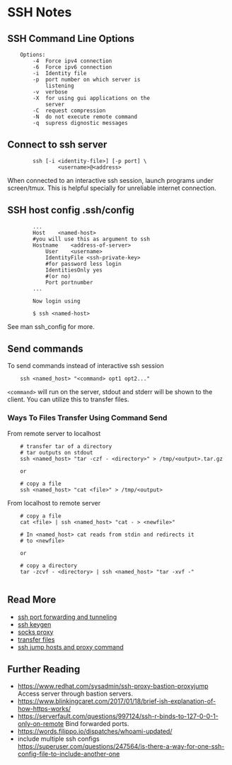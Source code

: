 SSH Notes
=========

## SSH Command Line Options
```
    Options:
    	-4  Force ipv4 connection
	    -6  Force ipv6 connection
        -i  Identity file
        -p  port number on which server is
            listening
        -v  verbose
        -X  for using gui applications on the
            server
        -C  request compression
    	-N  do not execute remote command
    	-q  supress dignostic messages
```

## Connect to ssh server
```
        ssh [-i <identity-file>] [-p port] \
                <username>@<address>
```

When connected to an interactive ssh session, launch programs under screen/tmux.
This is helpful specially for unreliable internet connection.

## SSH host config .ssh/config
```
        ... 
        Host    <named-host>
        #you will use this as argument to ssh
        Hostname    <address-of-server>
            User    <username>
            IdentityFile <ssh-private-key>
            #for password less login
            IdentitiesOnly yes
            #(or no)
            Port portnumber
        ...

        Now login using 

        $ ssh <named-host>
```
See man ssh_config for more.

## Send commands
To send commands instead of interactive ssh session

```
    ssh <named_host> "<command> opt1 opt2..."
```

`<command>` will run on the server, stdout and stderr will be shown to the client.
You can utilize this to transfer files.

### Ways To Files Transfer Using Command Send

From remote server to localhost
```
    # transfer tar of a directory
    # tar outputs on stdout
    ssh <named_host> "tar -czf - <directory>" > /tmp/<output>.tar.gz
    
    or

    # copy a file
    ssh <named_host> "cat <file>" > /tmp/<output>
```

From localhost to remote server
```
    # copy a file
    cat <file> | ssh <named_host> "cat - > <newfile>"

    # In <named_host> cat reads from stdin and redirects it
    # to <newfile>

    or

    # copy a directory
    tar -zcvf - <directory> | ssh <named_host> "tar -xvf -"
    
```

## Read More

- [ssh port forwarding and tunneling](ssh-dir/ssh-port-forwarding-and-tunnels.md)
- [ssh keygen](ssh-dir/ssh-keygen.txt)
- [socks proxy](ssh-dir/ssh-socks-proxy.md)
- [transfer files](ssh-dir/ssh-file-transfer.md)
- [ssh jump hosts and proxy command](ssh-dir/ssh-host-jump-and-proxy-command.md) 

## Further Reading
- https://www.redhat.com/sysadmin/ssh-proxy-bastion-proxyjump
  Access server through bastion servers.
- https://www.blinkingcaret.com/2017/01/18/brief-ish-explanation-of-how-https-works/
- https://serverfault.com/questions/997124/ssh-r-binds-to-127-0-0-1-only-on-remote
  Bind forwarded ports.
- https://words.filippo.io/dispatches/whoami-updated/
- include multiple ssh configs https://superuser.com/questions/247564/is-there-a-way-for-one-ssh-config-file-to-include-another-one
